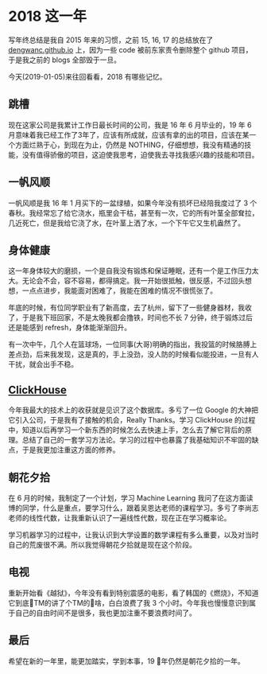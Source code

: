 # 2018 这一年

写年终总结是我自 2015 年来的习惯，之前 15, 16, 17 的总结放在了 [dengwanc.github.io](https://github.com/dengwanc/dengwanc.github.io/issues) 上，因为一些 code 被前东家责令删除整个 github 项目，于是我之前的 blogs 全部毁于一旦。

今天(2019-01-05)来往回看看，2018 有哪些记忆。

## 跳槽

现在这家公司是我累计工作日最长时间的公司，我是 16 年 6 月毕业的，19 年 6 月意味着我已经工作了3年了，应该有所成就，应该有拿的出的项目，应该在某一个方面烂熟于心，到现在为止，仍然是 NOTHING，仔细想想，我没有精通的技能，没有值得骄傲的项目，这迫使我思考，迫使我去寻找我感兴趣的技能和项目。

## 一帆风顺

一帆风顺是我 16 年 1 月买下的一盆绿植，如果今年没有损坏已经陪我度过了 3 个春秋。我经常忘了给它浇水，瓶里会干枯，甚至有一次，它的所有叶茎全部耷拉，几近死亡，但是我给它浇了水，在叶茎上洒了水，一个下午它又生机盎然了。

## 身体健康

这一年身体较大的磨损，一个是自我没有锻炼和保证睡眠，还有一个是工作压力太大。无论会不会，容不容易，都得搞定。我一开始很抵触，很反感，不过回头想想，一点点进步，我能面对困难了，我能在困难的情况不很慌张了。

年底的时候，有位同学职业有了新高度，去了杭州，留下了一些健身器材，我收了，于是我下班回家，不是太晚我都会撸铁，时间也不长 7 分钟，终于锻炼过后还是能感到 refresh，身体能渐渐回升。

有一次中午，几个人在篮球场，一位同事(大哥)明确的指出，我投篮的时候胳膊上差点劲，后来我发现，这是真的，手上没劲，没人防的时候看似能投进，一旦有人干扰，就会出手不稳。

## [ClickHouse](https://clickhouse.yandex/docs/en/)

今年我最大的技术上的收获就是见识了这个数据库。多亏了一位 Google 的大神把它引入公司，于是我有了接触的机会，Really Thanks。学习 ClickHouse 的过程中，知道以后再学习一个新东西的时候怎么去快速上手，怎么去了解它背后的原理。总结了自己的一套学习方法论。学习的过程中也暴露了我基础知识不牢固的缺点，于是我更加注重这方面的修养。

## 朝花夕拾

在 6 月的时候，我制定了一个计划，学习 Machine Learning 我问了在这方面读博的同学，什么是重点，要学习什么，跟着吴恩达老师的课程学习。多亏了李尚志老师的线性代数，让我重新认识了一遍线性代数，现在正在学习概率论。

学习机器学习的过程中，让我认识到大学设置的数学课程有多么重要，以及对当时自己的荒废很不满。所以我觉得朝花夕拾就是现在这个阶段。

## 电视

重新开始看《越狱》，今年没有看到特别震感的电影，看了韩国的《燃烧》，不知道它到底TM的讲了个TM的啥，白白浪费了我 3 个小时。今年我也慢慢意识到属于自己的自由时间不是很多，我也更加注重不要浪费时间了。

## 最后

希望在新的一年里，能更加踏实，学到本事，19 年仍然是朝花夕拾的一年。
